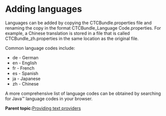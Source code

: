# Adding languages 

Languages can be added by copying the CTCBundle.properties file and renaming the copy in the format CTCBundle\_Language Code.properties. For example, a Chinese translation is stored in a file that is called CTCBundle\_zh.properties in the same location as the original file.

Common language codes include:

-   de - German
-   en - English
-   fr - French
-   es - Spanish
-   ja - Japanese
-   zh - Chinese

A more comprehensive list of language codes can be obtained by searching for Java™ language codes in your browser.

**Parent topic:**[Providing text providers ](../ctc/ctc_design_custom_prov.md)

